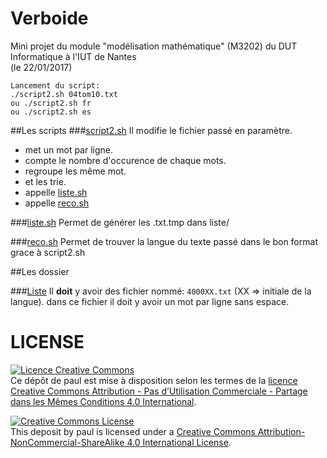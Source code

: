 # Verboide
Mini projet du module "modélisation mathématique" (M3202) du DUT Informatique à l'IUT de Nantes<br/>
(le 22/01/2017)

```
Lancement du script:
./script2.sh 04tom10.txt
ou ./script2.sh fr
ou ./script2.sh es
```
##Les scripts
###[script2.sh](script2.sh)
Il modifie le fichier passé en paramètre.
  * met un mot par ligne.
  * compte le nombre d'occurence de chaque mots.
  * regroupe les même mot.
  * et les trie.
  * appelle [liste.sh](liste.sh)
  * appelle [reco.sh](reco.sh)
  
###[liste.sh](liste.sh)
  Permet de générer les .txt.tmp dans liste/
  
###[reco.sh](reco.sh)
  Permet de trouver la langue du texte passé dans le bon format grace à script2.sh

##Les dossier

###[Liste](liste/)
Il  __doit__  y avoir des fichier nommé: `4000XX.txt` (XX => initiale de la langue).
dans ce fichier il doit y avoir un mot par ligne sans espace.

  
# LICENSE
<a rel="license" href="http://creativecommons.org/licenses/by-nc-sa/4.0/">
  <img alt="Licence Creative Commons" style="border-width:0" src="https://i.creativecommons.org/l/by-nc-sa/4.0/88x31.png" />
</a>
<br />Ce dépôt de paul est mise à disposition selon les termes de la <a rel="license" href="http://creativecommons.org/licenses/by-nc-sa/4.0/">
licence Creative Commons Attribution - Pas d’Utilisation Commerciale - Partage dans les Mêmes Conditions 4.0 International</a>.


<a rel="license" href="http://creativecommons.org/licenses/by-nc-sa/4.0/"><img alt="Creative Commons License" style="border-width:0" src="https://i.creativecommons.org/l/by-nc-sa/4.0/88x31.png" /></a><br /><span xmlns:dct="http://purl.org/dc/terms/" property="dct:title">This deposit</span> by <span xmlns:cc="http://creativecommons.org/ns#" property="cc:attributionName">paul</span> is licensed under a <a rel="license" href="http://creativecommons.org/licenses/by-nc-sa/4.0/">Creative Commons Attribution-NonCommercial-ShareAlike 4.0 International License</a>.
